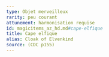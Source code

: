 ```yaml
---
type: Objet merveilleux
rarity: peu courant
attunement: harmonisation requise
id: magicitems_az_hd.md#cape-elfique
title: Cape elfique
alias: Cloak of Elvenkind
source: (CDC p155)
---
```


